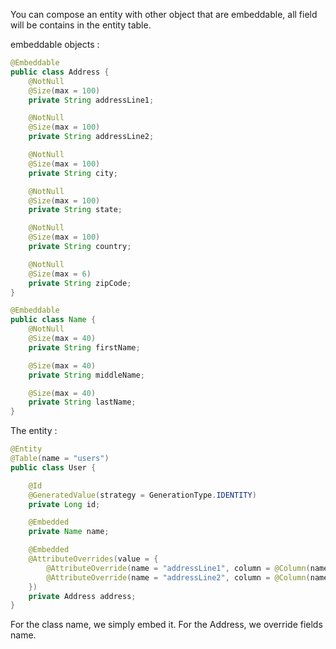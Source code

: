 You can compose an entity with other object that are embeddable, all field will be contains in the entity table.

embeddable objects :
```java
@Embeddable
public class Address {
    @NotNull
    @Size(max = 100)
    private String addressLine1;

    @NotNull
    @Size(max = 100)
    private String addressLine2;

    @NotNull
    @Size(max = 100)
    private String city;

    @NotNull
    @Size(max = 100)
    private String state;

    @NotNull
    @Size(max = 100)
    private String country;

    @NotNull
    @Size(max = 6)
    private String zipCode;
}

@Embeddable
public class Name {
    @NotNull
    @Size(max = 40)
    private String firstName;

    @Size(max = 40)
    private String middleName;

    @Size(max = 40)
    private String lastName;
}
```

The entity :
```java
@Entity
@Table(name = "users")
public class User {

    @Id
    @GeneratedValue(strategy = GenerationType.IDENTITY)
    private Long id;

    @Embedded
    private Name name;

    @Embedded
    @AttributeOverrides(value = {
        @AttributeOverride(name = "addressLine1", column = @Column(name = "house_number")),
        @AttributeOverride(name = "addressLine2", column = @Column(name = "street"))
    })
    private Address address;
}
```

For the class name, we simply embed it.
For the Address, we override fields name.